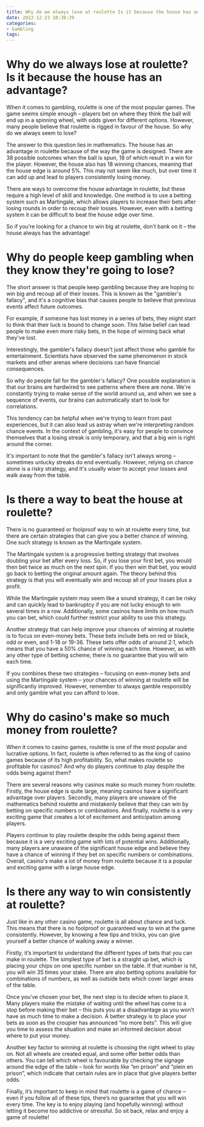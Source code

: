 ```yaml
---
title: Why do we always lose at roulette Is it because the house has an advantage
date: 2022-12-23 10:38:29
categories:
- Gambling
tags:
---
```



#  Why do we always lose at roulette? Is it because the house has an advantage?

When it comes to gambling, roulette is one of the most popular games. The game seems simple enough – players bet on where they think the ball will end up in a spinning wheel, with odds given for different options. However, many people believe that roulette is rigged in favour of the house. So why do we always seem to lose?

The answer to this question lies in mathematics. The house has an advantage in roulette because of the way the game is designed. There are 38 possible outcomes when the ball is spun, 18 of which result in a win for the player. However, the house also has 18 winning chances, meaning that the house edge is around 5%. This may not seem like much, but over time it can add up and lead to players consistently losing money.

There are ways to overcome the house advantage in roulette, but these require a high level of skill and knowledge. One method is to use a betting system such as Martingale, which allows players to increase their bets after losing rounds in order to recoup their losses. However, even with a betting system it can be difficult to beat the house edge over time.

So if you’re looking for a chance to win big at roulette, don’t bank on it – the house always has the advantage!

#  Why do people keep gambling when they know they're going to lose?

The short answer is that people keep gambling because they are hoping to win big and recoup all of their losses. This is known as the "gambler's fallacy", and it's a cognitive bias that causes people to believe that previous events affect future outcomes.

For example, if someone has lost money in a series of bets, they might start to think that their luck is bound to change soon. This false belief can lead people to make even more risky bets, in the hope of winning back what they've lost.

Interestingly, the gambler's fallacy doesn't just affect those who gamble for entertainment. Scientists have observed the same phenomenon in stock markets and other arenas where decisions can have financial consequences.

So why do people fall for the gambler's fallacy? One possible explanation is that our brains are hardwired to see patterns where there are none. We're constantly trying to make sense of the world around us, and when we see a sequence of events, our brains can automatically start to look for correlations.

This tendency can be helpful when we're trying to learn from past experiences, but it can also lead us astray when we're interpreting random chance events. In the context of gambling, it's easy for people to convince themselves that a losing streak is only temporary, and that a big win is right around the corner.

It's important to note that the gambler's fallacy isn't always wrong – sometimes unlucky streaks do end eventually. However, relying on chance alone is a risky strategy, and it's usually wiser to accept your losses and walk away from the table.

#  Is there a way to beat the house at roulette?

There is no guaranteed or foolproof way to win at roulette every time, but there are certain strategies that can give you a better chance of winning. One such strategy is known as the Martingale system.

The Martingale system is a progressive betting strategy that involves doubling your bet after every loss. So, if you lose your first bet, you would then bet twice as much on the next spin. If you then win that bet, you would go back to betting the original amount again. The theory behind this strategy is that you will eventually win and recoup all of your losses plus a profit.

While the Martingale system may seem like a sound strategy, it can be risky and can quickly lead to bankruptcy if you are not lucky enough to win several times in a row. Additionally, some casinos have limits on how much you can bet, which could further restrict your ability to use this strategy.

Another strategy that can help improve your chances of winning at roulette is to focus on even-money bets. These bets include bets on red or black, odd or even, and 1-18 or 19-36. These bets offer odds of around 2:1, which means that you have a 50% chance of winning each time. However, as with any other type of betting scheme, there is no guarantee that you will win each time.

If you combines these two strategies – focusing on even-money bets and using the Martingale system – your chances of winning at roulette will be significantly improved. However, remember to always gamble responsibly and only gamble what you can afford to lose.

#  Why do casino's make so much money from roulette?

When it comes to casino games, roulette is one of the most popular and lucrative options. In fact, roulette is often referred to as the king of casino games because of its high profitability. So, what makes roulette so profitable for casinos? And why do players continue to play despite the odds being against them?

There are several reasons why casinos make so much money from roulette. Firstly, the house edge is quite large, meaning casinos have a significant advantage over players. Secondly, many players are unaware of the mathematics behind roulette and mistakenly believe that they can win by betting on specific numbers or combinations. And finally, roulette is a very exciting game that creates a lot of excitement and anticipation among players.

 Players continue to play roulette despite the odds being against them because it is a very exciting game with lots of potential wins. Additionally, many players are unaware of the significant house edge and believe they have a chance of winning if they bet on specific numbers or combinations. Overall, casino's make a lot of money from roulette because it is a popular and exciting game with a large house edge.

#  Is there any way to win consistently at roulette?

Just like in any other casino game, roulette is all about chance and luck. This means that there is no foolproof or guaranteed way to win at the game consistently. However, by knowing a few tips and tricks, you can give yourself a better chance of walking away a winner.

Firstly, it’s important to understand the different types of bets that you can make in roulette. The simplest type of bet is a straight up bet, which is placing your chips on one specific number on the table. If that number is hit, you will win 35 times your stake. There are also betting options available for combinations of numbers, as well as outside bets which cover larger areas of the table.

Once you’ve chosen your bet, the next step is to decide when to place it. Many players make the mistake of waiting until the wheel has come to a stop before making their bet – this puts you at a disadvantage as you won’t have as much time to make a decision. A better strategy is to place your bets as soon as the croupier has announced “no more bets”. This will give you time to assess the situation and make an informed decision about where to put your money.

Another key factor to winning at roulette is choosing the right wheel to play on. Not all wheels are created equal, and some offer better odds than others. You can tell which wheel is favourable by checking the signage around the edge of the table – look for words like “en prison” and “plein en prison”, which indicate that certain rules are in place that give players better odds.

Finally, it’s important to keep in mind that roulette is a game of chance – even if you follow all of these tips, there’s no guarantee that you will win every time. The key is to enjoy playing (and hopefully winning) without letting it become too addictive or stressful. So sit back, relax and enjoy a game of roulette!